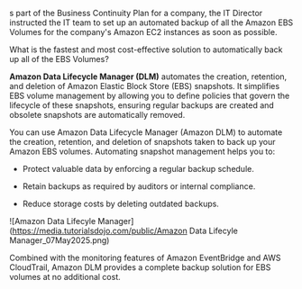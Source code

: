 s part of the Business Continuity Plan for a company, the IT Director instructed the IT team to set up an automated backup of all the Amazon EBS Volumes for the company's Amazon EC2 instances as soon as possible.

What is the fastest and most cost-effective solution to automatically back up all of the EBS Volumes?


**Amazon Data Lifecycle Manager (DLM)** automates the creation, retention, and deletion of Amazon Elastic Block Store (EBS) snapshots. It simplifies EBS volume management by allowing you to define policies that govern the lifecycle of these snapshots, ensuring regular backups are created and obsolete snapshots are automatically removed.

You can use Amazon Data Lifecycle Manager (Amazon DLM) to automate the creation, retention, and deletion of snapshots taken to back up your Amazon EBS volumes. Automating snapshot management helps you to:

- Protect valuable data by enforcing a regular backup schedule.

- Retain backups as required by auditors or internal compliance.

- Reduce storage costs by deleting outdated backups.

![Amazon Data Lifecyle Manager](https://media.tutorialsdojo.com/public/Amazon Data Lifecyle Manager_07May2025.png)

Combined with the monitoring features of Amazon EventBridge and AWS CloudTrail, Amazon DLM provides a complete backup solution for EBS volumes at no additional cost.